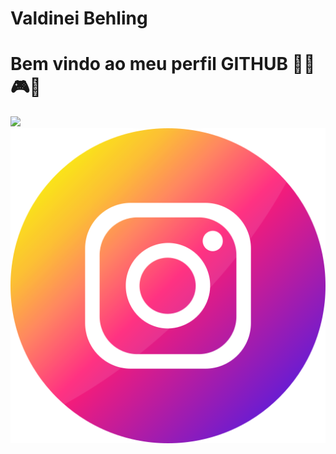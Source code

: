 <div display="inline-block">

<h1 align="left"> Valdinei Behling</h1>
<h1 align="left">Bem vindo ao meu perfil GITHUB 🗿🍷🎮✨ </h1>
<img src="https://cdn.jsdelivr.net/gh/devicons/devicon/icons/facebook/facebook-original.svg"width=80px" />
<img src="https://github.com/valdinei5/valdinei/blob/main/instagram.png?raw=true""width=80px" />
<img src"https://github.com/valdinei5/valdinei/blob/main/whatsapp.png?raw=true/>
